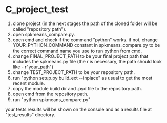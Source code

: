 # C_project_test

1. clone project (in the next stages the path of the cloned folder will be called "repository path").
2. open spkmeans_compare.py.
3. open cmd and check if the command "python" works. if not, change YOUR_PYTHON_COMMAND constant in spkmeans_compare.py to be the correct command name you use to run python from cmd.
4. change FINAL_PROJECT_PATH to be your final project path that includes the spkmeans.py file (the r is necessary, the path should look like - r"your_path") 
5. change TEST_PROJECT_PATH to be your repository path.
6. run "python setup.py build_ext --inplace" as usual to get the most recent module.
7. copy the module build dir and .pyd file to the repository path.
8. open cmd from the repository path.
9. run "python spkmeans_compare.py"

your tests results will be shown on the consule and as a results file at "test_results" directory.
